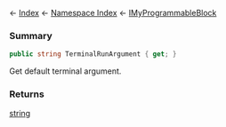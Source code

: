 ← [Index](Api-Index) ← [Namespace Index](Namespace-Index) ← [IMyProgrammableBlock](Sandbox.ModAPI.Ingame.IMyProgrammableBlock)

### Summary

```csharp
public string TerminalRunArgument { get; }
```

Get default terminal argument.

### Returns

[string](https://docs.microsoft.com/en-us/dotnet/api/System.String?view=netframework-4.6)

